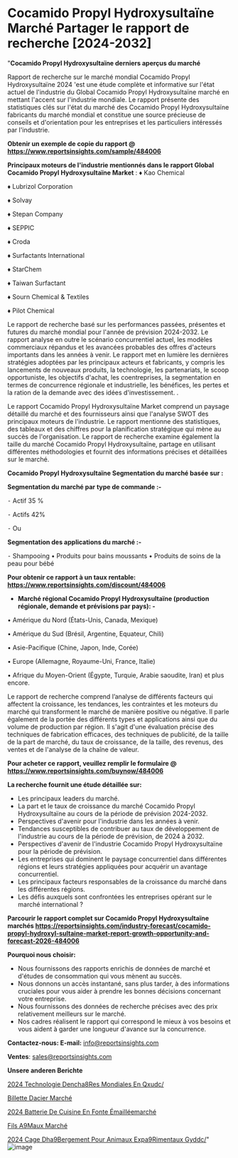 # Cocamido Propyl Hydroxysultaïne Marché Partager le rapport de recherche [2024-2032]

"<strong>Cocamido Propyl Hydroxysultaïne derniers aperçus du marché</strong>

Rapport de recherche sur le marché mondial Cocamido Propyl Hydroxysultaïne 2024 'est une étude complète et informative sur l'état actuel de l'industrie du Global Cocamido Propyl Hydroxysultaïne marché en mettant l'accent sur l'industrie mondiale. Le rapport présente des statistiques clés sur l'état du marché des Cocamido Propyl Hydroxysultaïne fabricants du marché mondial et constitue une source précieuse de conseils et d'orientation pour les entreprises et les particuliers intéressés par l'industrie.

<strong>Obtenir un exemple de copie du rapport @ <a href=https://www.reportsinsights.com/sample/484006>https://www.reportsinsights.com/sample/484006</a></strong>

<strong>Principaux moteurs de l'industrie mentionnés dans le rapport Global Cocamido Propyl Hydroxysultaïne Market</strong> :
♦ Kao Chemical

♦ Lubrizol Corporation

♦ Solvay

♦ Stepan Company

♦ SEPPIC

♦ Croda

♦ Surfactants International

♦ StarChem

♦ Taiwan Surfactant

♦ Sourn Chemical & Textiles

♦ Pilot Chemical

Le rapport de recherche basé sur les performances passées, présentes et futures du marché mondial pour l'année de prévision 2024-2032. Le rapport analyse en outre le scénario concurrentiel actuel, les modèles commerciaux répandus et les avancées probables des offres d'acteurs importants dans les années à venir. Le rapport met en lumière les dernières stratégies adoptées par les principaux acteurs et fabricants, y compris les lancements de nouveaux produits, la technologie, les partenariats, le scoop opportuniste, les objectifs d'achat, les coentreprises, la segmentation en termes de concurrence régionale et industrielle, les bénéfices, les pertes et la ration de la demande avec des idées d'investissement. .

Le rapport Cocamido Propyl Hydroxysultaïne Market comprend un paysage détaillé du marché et des fournisseurs ainsi que l'analyse SWOT des principaux moteurs de l'industrie. Le rapport mentionne des statistiques, des tableaux et des chiffres pour la planification stratégique qui mène au succès de l'organisation. Le rapport de recherche examine également la taille du marché Cocamido Propyl Hydroxysultaïne, partage en utilisant différentes méthodologies et fournit des informations précises et détaillées sur le marché.

<strong>Cocamido Propyl Hydroxysultaïne Segmentation du marché basée sur :</strong>

<strong>Segmentation du marché par type de commande :-</strong>

⁃ Actif 35 %

⁃ Actifs 42%

⁃ Ou

<strong>Segmentation des applications du marché :-</strong>

⁃ Shampooing
• Produits pour bains moussants
• Produits de soins de la peau pour bébé

<strong>Pour obtenir ce rapport à un taux rentable: <a href=https://www.reportsinsights.com/discount/484006>https://www.reportsinsights.com/discount/484006</a></strong>
<ul>
  <li><strong>Marché régional Cocamido Propyl Hydroxysultaïne (production régionale, demande et prévisions par pays): -</strong></li>
</ul>
• Amérique du Nord (États-Unis, Canada, Mexique)

• Amérique du Sud (Brésil, Argentine, Equateur, Chili)

• Asie-Pacifique (Chine, Japon, Inde, Corée)

• Europe (Allemagne, Royaume-Uni, France, Italie)

• Afrique du Moyen-Orient (Égypte, Turquie, Arabie saoudite, Iran) et plus encore.

Le rapport de recherche comprend l’analyse de différents facteurs qui affectent la croissance, les tendances, les contraintes et les moteurs du marché qui transforment le marché de manière positive ou négative. Il parle également de la portée des différents types et applications ainsi que du volume de production par région. Il s'agit d'une évaluation précise des techniques de fabrication efficaces, des techniques de publicité, de la taille de la part de marché, du taux de croissance, de la taille, des revenus, des ventes et de l'analyse de la chaîne de valeur.

<strong>Pour acheter ce rapport, veuillez remplir le formulaire @   <a href=https://www.reportsinsights.com/buynow/484006>https://www.reportsinsights.com/buynow/484006</a></strong>

<strong>La recherche fournit une étude détaillée sur:</strong>
<ul>
  <li>Les principaux leaders du marché.</li>
  <li>La part et le taux de croissance du marché Cocamido Propyl Hydroxysultaïne au cours de la période de prévision 2024-2032.</li>
  <li>Perspectives d'avenir pour l'industrie dans les années à venir.</li>
  <li>Tendances susceptibles de contribuer au taux de développement de l'industrie au cours de la période de prévision, de 2024 à 2032.</li>
  <li>Perspectives d'avenir de l'industrie Cocamido Propyl Hydroxysultaïne pour la période de prévision.</li>
  <li>Les entreprises qui dominent le paysage concurrentiel dans différentes régions et leurs stratégies appliquées pour acquérir un avantage concurrentiel.</li>
  <li>Les principaux facteurs responsables de la croissance du marché dans les différentes régions.</li>
  <li>Les défis auxquels sont confrontées les entreprises opérant sur le marché international ?</li>
</ul>

<strong>Parcourir le rapport complet sur Cocamido Propyl Hydroxysultaïne marchés <a href=https://reportsinsights.com/industry-forecast/cocamido-propyl-hydroxyl-sultaine-market-report-growth-opportunity-and-forecast-2026-484006>https://reportsinsights.com/industry-forecast/cocamido-propyl-hydroxyl-sultaine-market-report-growth-opportunity-and-forecast-2026-484006</a></strong>

<strong>Pourquoi nous choisir:</strong>
<ul>
  <li>Nous fournissons des rapports enrichis de données de marché et d'études de consommation qui vous mènent au succès.</li>
  <li>Nous donnons un accès instantané, sans plus tarder, à des informations cruciales pour vous aider à prendre les bonnes décisions concernant votre entreprise.</li>
  <li>Nous fournissons des données de recherche précises avec des prix relativement meilleurs sur le marché.</li>
  <li>Nos cadres réalisent le rapport qui correspond le mieux à vos besoins et vous aident à garder une longueur d'avance sur la concurrence.</li>
</ul>
<strong>Contactez-nous:
</strong><strong>E-mail:</strong> <a href=mailto:info@reportsinsights.com>info@reportsinsights.com</a>

<strong>Ventes</strong>: <a href=mailto:sales@reportsinsights.com>sales@reportsinsights.com</a>

<strong>Unsere anderen Berichte</strong>

<a href=https://www.linkedin.com/pulse/2024-technologie-dench%C3%A8res-mondiales-en-qxudc/>2024 Technologie Dencha8Res Mondiales En Qxudc/</a>

<a href=https://www.linkedin.com/pulse/billette-dacier-march%C3%A9-2024-demande-part-rapport-4zqjc/>Billette Dacier Marché</a>

<a href=https://www.linkedin.com/pulse/2024-batterie-de-cuisine-en-fonte-émailléemarché-z9cdc/>2024 Batterie De Cuisine En Fonte Émailléemarché</a>

<a href=https://www.linkedin.com/pulse/fils-%C3%A9maux-march%C3%A9-perspectives-de-lindustrie-lmlxf/>Fils A9Maux Marché</a>

<a href=https://www.linkedin.com/pulse/2024-cage-dh%C3%A9bergement-pour-animaux-exp%C3%A9rimentaux-gyddc/>2024 Cage Dha9Bergement Pour Animaux Expa9Rimentaux Gyddc/</a>"
![image](https://github.com/daminid12/RImarket/assets/158430485/86bac7bd-bd47-41b7-8663-e2c2f0c82a08)
